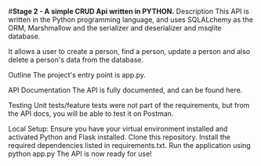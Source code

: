 #**Stage 2 - A simple CRUD Api written in PYTHON.**
Description
This API is written in the Python programming language, and uses SQLALchemy as the ORM, Marshmallow and the serializer and deserializer and msqlite database.

It allows a user to create a person, find a person, update a person and also delete a person's data from the database.

Outline
The project's entry point is app.py.

API Documentation
The API is fully documented, and can be found here.

Testing
Unit tests/feature tests were not part of the requirements, but from the API docs, you will be able to test it on Postman.

Local Setup:
Ensure you have your virtual environment installed and activated
Python and Flask installed.
Clone this repository.
Install the required dependencies listed in requirements.txt.
Run the application using python app.py
The API is now ready for use!

